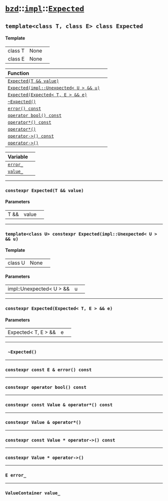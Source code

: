# [`bzd`](../../../index.md)::[`impl`](../../index.md)::[`Expected`](../index.md)

## `template<class T, class E> class Expected`

#### Template
||||
|---:|:---|:---|
|class T|None||
|class E|None||

|Function||
|:---|:---|
|[`Expected(T && value)`](./index.md)||
|[`Expected(impl::Unexpected< U > && u)`](./index.md)||
|[`Expected(Expected< T, E > && e)`](./index.md)||
|[`~Expected()`](./index.md)||
|[`error() const`](./index.md)||
|[`operator bool() const`](./index.md)||
|[`operator*() const`](./index.md)||
|[`operator*()`](./index.md)||
|[`operator->() const`](./index.md)||
|[`operator->()`](./index.md)||

|Variable||
|:---|:---|
|[`error_`](./index.md)||
|[`value_`](./index.md)||
------
### `constexpr Expected(T && value)`

#### Parameters
||||
|---:|:---|:---|
|T &&|value||
------
### `template<class U> constexpr Expected(impl::Unexpected< U > && u)`

#### Template
||||
|---:|:---|:---|
|class U|None||
#### Parameters
||||
|---:|:---|:---|
|impl::Unexpected< U > &&|u||
------
### `constexpr Expected(Expected< T, E > && e)`

#### Parameters
||||
|---:|:---|:---|
|Expected< T, E > &&|e||
------
### ` ~Expected()`

------
### `constexpr const E & error() const`

------
### `constexpr operator bool() const`

------
### `constexpr const Value & operator*() const`

------
### `constexpr Value & operator*()`

------
### `constexpr const Value * operator->() const`

------
### `constexpr Value * operator->()`

------
### `E error_`

------
### `ValueContainer value_`

